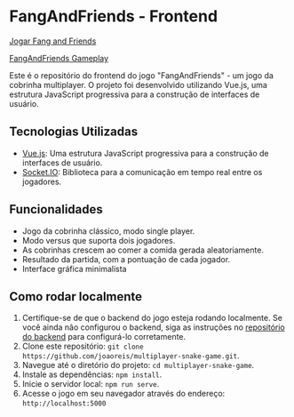 # FangAndFriends - Frontend

[Jogar Fang and Friends](http://ec2-15-228-3-72.sa-east-1.compute.amazonaws.com/#/)


[FangAndFriends Gameplay](https://github.com/joaoreis/multiplayer-snake-game/assets/857735/6922fdae-02c5-43c1-b6e0-5317825b8b29)


Este é o repositório do frontend do jogo "FangAndFriends" - um jogo da cobrinha multiplayer.
O projeto foi desenvolvido utilizando Vue.js, uma estrutura JavaScript progressiva para a construção de interfaces de usuário.

## Tecnologias Utilizadas

- [Vue.js](https://vuejs.org/): Uma estrutura JavaScript progressiva para a construção de interfaces de usuário.
- [Socket.IO](https://socket.io/): Biblioteca para a comunicação em tempo real entre os jogadores.

## Funcionalidades

- Jogo da cobrinha clássico, modo single player.
- Modo versus que suporta dois jogadores.
- As cobrinhas crescem ao comer a comida gerada aleatoriamente.
- Resultado da partida, com a pontuação de cada jogador.
- Interface gráfica minimalista

## Como rodar localmente

1. Certifique-se de que o backend do jogo esteja rodando localmente. Se você ainda não configurou o backend, siga as instruções no [repositório do backend](https://github.com/joaoreis/multiplayer-snake-game-backend) para configurá-lo corretamente.
2. Clone este repositório: `git clone https://github.com/joaoreis/multiplayer-snake-game.git`.
3. Navegue até o diretório do projeto: `cd multiplayer-snake-game`.
4. Instale as dependências: `npm install`.
5. Inicie o servidor local: `npm run serve`.
6. Acesse o jogo em seu navegador através do endereço: `http://localhost:5000`
